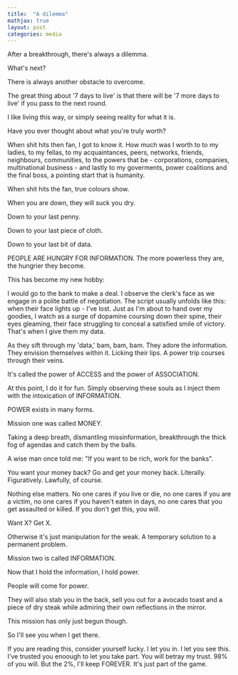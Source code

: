 ```yaml
---
title:  "A dilemma"
mathjax: true
layout: post
categories: media
---
```


After a breakthrough, there's always a dilemma.

What's next?

There is always another obstacle to overcome.

The great thing about '7 days to live' is that there will be '7 more days to live' if you pass to the next round.

I like living this way, or simply seeing reality for what it is.



Have you ever thought about what you're truly worth?

When shit hits then fan, I got to know it. How much was I worth to to my ladies, to my fellas, to my acquaintances, peers, networks, friends, neighbours, communities, to the powers that be - corporations, companies, multinational business - and lastly to my goverments, power coalitions and the final boss, a pointing start that is humanity.

When shit hits the fan, true colours show.

When you are down, they will suck you dry.

Down to your last penny.

Down to your last piece of cloth.

Down to your last bit of data.

PEOPLE ARE HUNGRY FOR INFORMATION. The more powerless they are, the hungrier they become.

This has become my new hobby:

I would go to the bank to make a deal. I observe the clerk's face as we engage in a polite battle of negotiation. The script usually unfolds like this: when their face lights up - I've lost. Just as I'm about to hand over my goodies, I watch as a surge of dopamine coursing down their spine, their eyes gleaming, their face struggling to conceal a satisfied smile of victory. That's when I give them my data.

As they sift through my 'data,' bam, bam, bam. They adore the information. They envision themselves within it. Licking their lips. A power trip courses through their veins.

It's called the power of ACCESS and the power of ASSOCIATION.

At this point, I do it for fun. Simply observing these souls as I inject them with the intoxication of INFORMATION.



POWER exists in many forms.

Mission one was called MONEY. 

Taking a deep breath, dismantling missinformation, breakthrough the thick fog of agendas and catch them by the balls.

A wise man once told me: "If you want to be rich, work for the banks".

You want your money back? Go and get your money back. Literally. Figuratively. Lawfully, of course.

Nothing else matters. No one cares if you live or die, no one cares if you are a victim, no one cares if you haven't eaten in days, no one cares that you get assaulted or killed. If you don't get this, you will.

Want X? Get X. 

Otherwise it's just manipulation for the weak. A temporary solution to a permanent problem.



Mission two is called INFORMATION. 

Now that I hold the information, I hold power.

People will come for power.

They will also stab you in the back, sell you out for a avocado toast and a piece of dry steak while admiring their own reflections in the mirror.

This mission has only just begun though.

So I'll see you when I get there.



If you are reading this, consider yourself lucky. I let you in. I let you see this. I've trusted you enoough to let you take part. You will betray my trust. 98% of you will. But the 2%, I'll keep FOREVER. It's just part of the game.
